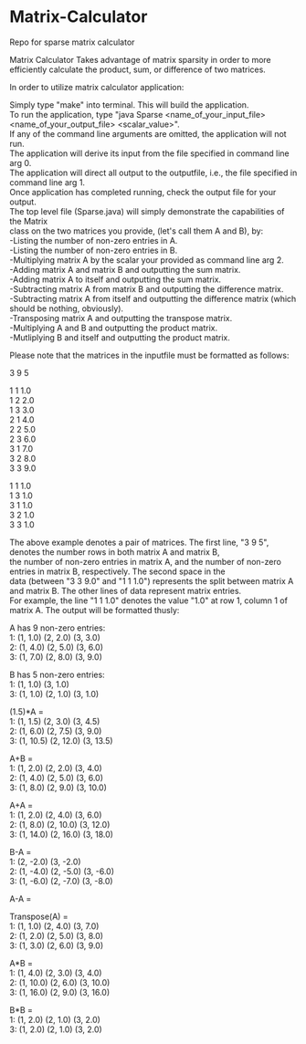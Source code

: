 # Matrix-Calculator
Repo for sparse matrix calculator

Matrix Calculator 
Takes advantage of matrix sparsity in order to more efficiently calculate the product, sum, or difference of two matrices.  

In order to utilize matrix calculator application:   

Simply type "make" into terminal.  This will build the application.  
To run the application, type "java Sparse <name_of_your_input_file> <name_of_your_output_file> <scalar_value>".  
If any of the command line arguments are omitted, the application will not run.  
The application will derive its input from the file specified in command line arg 0.  
The application will direct all output to the outputfile, i.e., the file specified in command line arg 1.    
Once application has completed running, check the output file for your output.  
The top level file (Sparse.java) will simply demonstrate the capabilities of the Matrix     
class on the two matrices you provide, (let's call them A and B), by:    
-Listing the number of non-zero entries in A.  
-Listing the number of non-zero entries in B.  
-Multiplying matrix A by the scalar your provided as command line arg 2.  
-Adding matrix A and matrix B and outputting the sum matrix.  
-Adding matrix A to itself and outputting the sum matrix.    
-Subtracting matrix A from matrix B and outputting the difference matrix.    
-Subtracting matrix A from itself and outputting the difference matrix (which should be nothing, obviously).    
-Transposing matrix A and outputting the transpose matrix.    
-Multiplying A and B and outputting the product matrix.    
-Mutliplying B and itself and outputting the product matrix.  

Please note that the matrices in the inputfile must be formatted as follows:  

3 9 5  
  
1 1 1.0  
1 2 2.0  
1 3 3.0  
2 1 4.0  
2 2 5.0  
2 3 6.0  
3 1 7.0  
3 2 8.0  
3 3 9.0  
  
1 1 1.0  
1 3 1.0  
3 1 1.0  
3 2 1.0  
3 3 1.0  
  
The above example denotes a pair of matrices.  The first line, "3 9 5", denotes the number rows in both matrix A and matrix B,  
the number of non-zero entries in matrix A, and the number of non-zero entries in matrix B, respectively. The second space in the  
data (between "3 3 9.0" and "1 1 1.0") represents the split between matrix A and matrix B.  The other lines of data represent matrix entries.  
For example, the line "1 1 1.0" denotes the value "1.0" at row 1, column 1 of matrix A.  The output will be formatted thusly:  

A has 9 non-zero entries:  
1: (1, 1.0) (2, 2.0) (3, 3.0)  
2: (1, 4.0) (2, 5.0) (3, 6.0)  
3: (1, 7.0) (2, 8.0) (3, 9.0) 
  
B has 5 non-zero entries:  
1: (1, 1.0) (3, 1.0)    
3: (1, 1.0) (2, 1.0) (3, 1.0)  
  
(1.5)*A =  
1: (1, 1.5) (2, 3.0) (3, 4.5)  
2: (1, 6.0) (2, 7.5) (3, 9.0)  
3: (1, 10.5) (2, 12.0) (3, 13.5)  
  
A+B =  
1: (1, 2.0) (2, 2.0) (3, 4.0)  
2: (1, 4.0) (2, 5.0) (3, 6.0)  
3: (1, 8.0) (2, 9.0) (3, 10.0)
  
A+A =  
1: (1, 2.0) (2, 4.0) (3, 6.0)  
2: (1, 8.0) (2, 10.0) (3, 12.0)  
3: (1, 14.0) (2, 16.0) (3, 18.0)  
  
B-A =  
1: (2, -2.0) (3, -2.0)  
2: (1, -4.0) (2, -5.0) (3, -6.0)  
3: (1, -6.0) (2, -7.0) (3, -8.0)  
  
A-A =  
  
Transpose(A) =    
1: (1, 1.0) (2, 4.0) (3, 7.0)  
2: (1, 2.0) (2, 5.0) (3, 8.0)  
3: (1, 3.0) (2, 6.0) (3, 9.0)  
  
A*B =  
1: (1, 4.0) (2, 3.0) (3, 4.0)  
2: (1, 10.0) (2, 6.0) (3, 10.0)  
3: (1, 16.0) (2, 9.0) (3, 16.0)  
  
B*B =  
1: (1, 2.0) (2, 1.0) (3, 2.0)  
3: (1, 2.0) (2, 1.0) (3, 2.0)  





